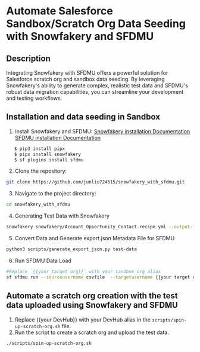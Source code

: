 # Automate Salesforce Sandbox/Scratch Org Data Seeding with Snowfakery and SFDMU

## Description

Integrating Snowfakery with SFDMU offers a powerful solution for Salesforce scratch org and sandbox data seeding. By leveraging Snowfakery's ability to generate complex, realistic test data and SFDMU's robust data migration capabilities, you can streamline your development and testing workflows.

## Installation and data seeding in Sandbox

1. Install Snowfakery and SFDMU:
   [Snowfakery installation Documentation](https://snowfakery.readthedocs.io/en/latest/#installation-for-non-salesforce-users)
   [SFDMU installation Documentation](https://help.sfdmu.com/installation)
```bash
   $ pip3 install pipx
   $ pipx install snowfakery
   $ sf plugins install sfdmu
   ```
   

2. Clone the repository:

```bash
git clone https://github.com/junliu724515/snowfakery_with_sfdmu.git

```

3. Navigate to the project directory:

```bash
cd snowfakery_with_sfdmu
```

4. Generating Test Data with Snowfakery

```bash
snowfakery snowfakery/Account_Opportunity_Contact.recipe.yml --output-format csv --output-folder test-data/
```

5. Convert Data and Generate export.json Metadata File for SFDMU

```bash
python3 scripts/generate_export_json.py test-data
```

6. Run SFDMU Data Load

```bash
#Replace `{{your target org}}` with your sandbox org alias
sf sfdmu run --sourceusername csvfile  --targetusername {{your target org}} --path test-data
```

## Automate a scratch org creation with the test data uploaded using Snowfakery and SFDMU

1. Replace {{your DevHub}} with your DevHub alias in the `scripts/spin-up-scratch-org.sh` file.
2. Run the script to create a scratch org and upload the test data.
```bash
./scripts/spin-up-scratch-org.sh
```
    